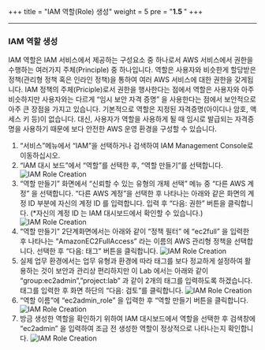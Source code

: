 +++
title = "IAM 역할(Role) 생성"
weight = 5
pre = "<b>1.5 </b>"
+++

* * *
### IAM 역할 생성  
IAM 역할은 IAM 서비스에서 제공하는 구성요소 중 하나로서 AWS 서비스에서 권한을 수행하는 여러가지 주체(Principle) 중 하나입니다. 역할은 사용자와 비슷한게 할당받은 정책(관리형 정책 혹은 인라인 정책)을 통하여 여러 AWS 서비스에 대한 권한을 갖게됩니다. IAM 정책의 주체(Priciple)로서 권한을 행사한다는 점에서 역할은 사용자와 아주 비슷하지만 사용자와는 다르게 “임시 보안 자격 증명” 을 사용한다는 점에서 보안적으로 아주 큰 장점을 가지고 있습니다. 기본적으로 역할은 지정된 자격증명(아이디나 암호, 액세스 키 등)이 없습니다. 대신, 사용자가 역할을 사용하게 될 때 임시로 발급되는 자격증명을 사용하기 때문에 보다 안전한 AWS 운영 환경을 구성할 수 있습니다.


1.	“서비스”메뉴에서 “IAM”을 선택하거나 검색하여 IAM Management Console로 이동하십시오.
2.	“IAM 대시 보드”에서 “역할”를 선택한 후, “역할 만들기”를 선택합니다.
![IAM Role Creation](/images/iam_addrole.png)        
3. “역할 만들기” 화면에서 “신뢰할 수 있는 유형의 개체 선택” 메뉴 중 “다른 AWS 계정” 을 선택합니다. “다른 AWS 계정”을 선택한 후 나타나는 아래와 같은 화면의 계정 ID 부분에 자신의 계정 ID 를 입력합니다. 입력 후 “다음: 권한” 버튼을 클릭합니다.
(*자신의 계정 ID 는 IAM 대시보드에서 확인할 수 있습니다.)
![IAM Role Creation](/images/iam_typerole.png)    
4. “역할 만들기” 2단계화면에서는 아래와 같이 “정책 필터” 에 “ec2full” 을 입력한 후 나타나는 “AmazonEC2FullAccess” 라는 이름의 AWS 관리형 정책을 선택합니다. 선택한 후 “다음: 태그” 버튼을 클릭합니다.
![IAM Role Creation](/images/iam_attachrole.png)    
5. 실제 업무 환경에서는 업무 유형과 환경에 따라 태그를 보다 정교하게 설정하여 활용하는 것이 보안과 관리상 편리하지만 이 Lab 에서는 아래와 같이 “group:ec2admin”,”project:lab” 과 같이 2개의 태그를 입력하도록 하겠습니다. 태그를 입력한 후 화면 하단의 “다음: 검토”를 클릭합니다.
![IAM Role Creation](/images/iam_tagrole.png)    
6. “역할 이름”에 “ec2admin_role” 을 입력한 후 “역할 만들기 버튼을 클릭합니다.
![IAM Role Creation](/images/iam_namerole.png)    
7. 방금 생성한 역할을 확인하기 위하여 IAM 대시보드에서 역할을 선택한 후 검색창에 “ec2admin” 을 입력하여 조금 전 생성한 역할이 정상적으로 나타나는지 확인합니다.
![IAM Role Creation](/images/iam_viewrole.png)    